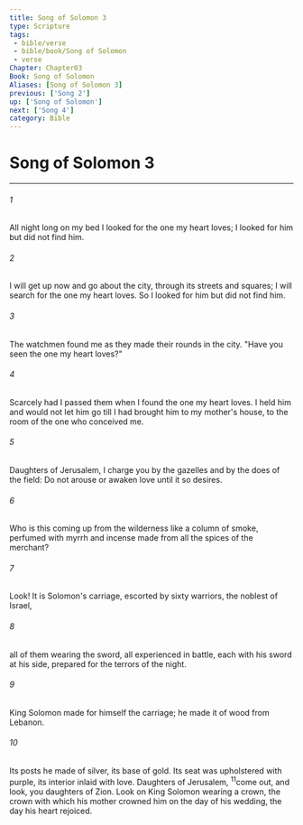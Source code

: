 ```yaml
---
title: Song of Solomon 3
type: Scripture
tags:
 - bible/verse
 - bible/book/Song of Solomon
 - verse
Chapter: Chapter03
Book: Song of Solomon
Aliases: [Song of Solomon 3]
previous: ['Song 2']
up: ['Song of Solomon']
next: ['Song 4']
category: Bible
---
```

# Song of Solomon 3

***


###### 1 
All night long on my bed I looked for the one my heart loves; I looked for him but did not find him. 

###### 2 
I will get up now and go about the city, through its streets and squares; I will search for the one my heart loves. So I looked for him but did not find him. 

###### 3 
The watchmen found me as they made their rounds in the city. "Have you seen the one my heart loves?" 

###### 4 
Scarcely had I passed them when I found the one my heart loves. I held him and would not let him go till I had brought him to my mother's house, to the room of the one who conceived me. 

###### 5 
Daughters of Jerusalem, I charge you by the gazelles and by the does of the field: Do not arouse or awaken love until it so desires. 

###### 6 
Who is this coming up from the wilderness like a column of smoke, perfumed with myrrh and incense made from all the spices of the merchant? 

###### 7 
Look! It is Solomon's carriage, escorted by sixty warriors, the noblest of Israel, 

###### 8 
all of them wearing the sword, all experienced in battle, each with his sword at his side, prepared for the terrors of the night. 

###### 9 
King Solomon made for himself the carriage; he made it of wood from Lebanon. 

###### 10 
Its posts he made of silver, its base of gold. Its seat was upholstered with purple, its interior inlaid with love. Daughters of Jerusalem, <sup class="versenum mid-line">11</sup>come out, and look, you daughters of Zion. Look on King Solomon wearing a crown, the crown with which his mother crowned him on the day of his wedding, the day his heart rejoiced. 
